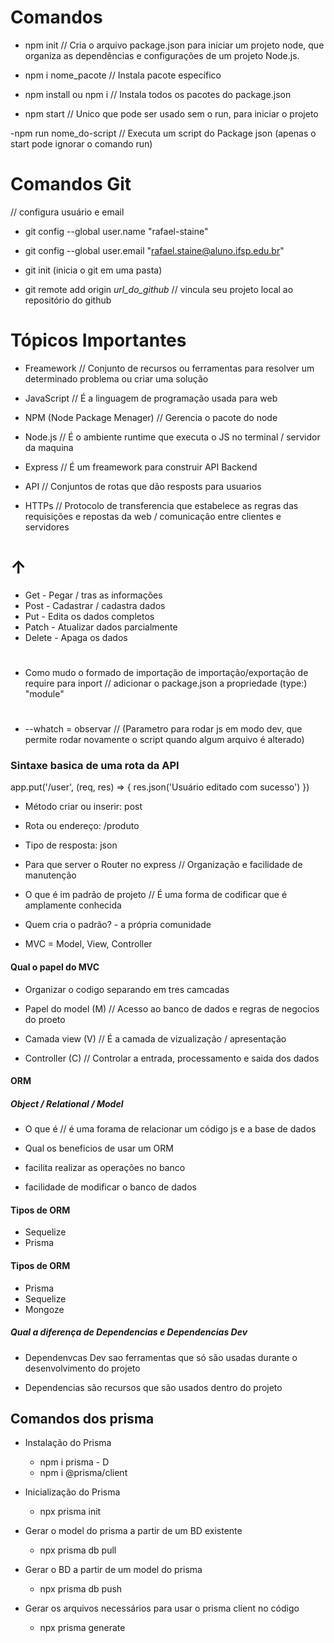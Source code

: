 # Comandos

- npm init // Cria o arquivo package.json para iniciar um projeto node, que organiza as dependências e configurações de um projeto Node.js.

- npm i nome_pacote // Instala pacote específico 

- npm install ou npm i // Instala todos os pacotes do package.json

- npm start // Unico que pode ser usado sem o run, para iniciar o projeto

-npm run nome_do-script // Executa um script do Package json (apenas o start pode ignorar o comando run)

# Comandos Git

// configura usuário e email 
- git config --global user.name "rafael-staine"
- git config --global user.email "rafael.staine@aluno.ifsp.edu.br"

- git init (inicia o git em uma pasta)
- git remote add origin _url_do_github_ // vincula seu projeto local ao repositório do github

# Tópicos Importantes

- Freamework // Conjunto de recursos ou ferramentas para resolver um determinado problema ou criar uma solução

- JavaScript // É a linguagem de programação usada para web

- NPM (Node Package Menager) // Gerencia o pacote do node 

- Node.js // É o ambiente runtime que executa o JS no terminal / servidor da maquina

- Express // É um freamework para construir API Backend

- API // Conjuntos de rotas que dão resposts para usuarios

- HTTPs // Protocolo de transferencia que estabelece as regras das requisições e repostas da web / comunicação entre clientes e servidores

# ↑
  
- Get - Pegar / tras as informações 
- Post - Cadastrar / cadastra dados
- Put - Edita os dados completos
- Patch - Atualizar dados parcialmente 
- Delete - Apaga os dados

#

- Como mudo o formado de importação de importação/exportação de require para inport // adicionar o package.json a propriedade (type:) "module"

#

- --whatch = observar // (Parametro para rodar js em modo dev, que permite rodar novamente o script quando algum arquivo é alterado)

### Sintaxe basica de uma rota da API

app.put('/user', (req, res) => {
  res.json('Usuário editado com sucesso')
})

- Método criar ou inserir: post
- Rota ou endereço: /produto
- Tipo de resposta: json

- Para que server o Router no express // Organização e facilidade de manutenção

- O que é im padrão de projeto // É uma forma de codificar que é amplamente conhecida

- Quem cria o padrão? - a própria comunidade

- MVC = Model, View, Controller

#### Qual o papel do MVC

- Organizar o codigo separando em tres camcadas

- Papel do model (M) // Acesso ao banco de dados e regras de negocios do proeto

- Camada view (V) // É a camada de vizualização / apresentação

- Controller (C) // Controlar a entrada, processamento e saida dos dados

#### ORM 
##### Object / Relational / Model
- O que é // é uma forama de relacionar um código js e a base de dados

- Qual os beneficios de usar um ORM

- facilita realizar as operações no banco

- facilidade de modificar o banco de dados

#### Tipos de ORM
- Sequelize
- Prisma

#### Tipos de ORM
- Prisma
- Sequelize
- Mongoze

##### Qual a diferença de Dependencias e Dependencias Dev 

- Dependenvcas Dev sao ferramentas que só são usadas durante o desenvolvimento do projeto

- Dependencias são recursos que são usados dentro do projeto

## Comandos dos prisma

- Instalação do Prisma
  - npm i prisma - D
  - npm i @prisma/client

- Inicialização do Prisma
  - npx prisma init

- Gerar o model do prisma a partir de um BD existente
  - npx prisma db pull

- Gerar o BD a partir de um model do prisma
  - npx prisma db push

- Gerar os arquivos necessários para usar o prisma client no código
  -  npx prisma generate